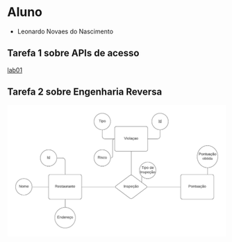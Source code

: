 # Aluno
* Leonardo Novaes do Nascimento

## Tarefa 1 sobre APIs de acesso

[lab01](notebook/lab01-api.ipynb)

## Tarefa 2 sobre Engenharia Reversa
![UML](images/UML.png)
